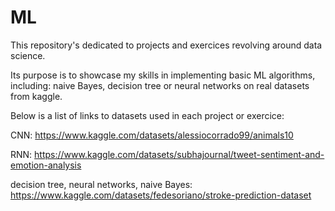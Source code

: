 # ML
This repository's dedicated to projects and exercices revolving around data science. 

Its purpose is to showcase my skills in implementing basic ML algorithms, including: naive Bayes, decision tree or neural networks on real datasets from kaggle. 

Below is a list of links to datasets used in each project or exercice: 

CNN: https://www.kaggle.com/datasets/alessiocorrado99/animals10

RNN: https://www.kaggle.com/datasets/subhajournal/tweet-sentiment-and-emotion-analysis

decision tree, neural networks, naive Bayes: https://www.kaggle.com/datasets/fedesoriano/stroke-prediction-dataset




